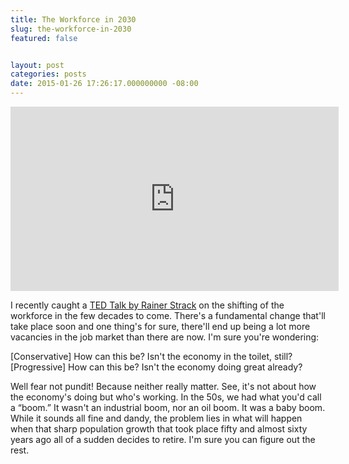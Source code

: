 ```yaml
---
title: The Workforce in 2030
slug: the-workforce-in-2030
featured: false


layout: post
categories: posts
date: 2015-01-26 17:26:17.000000000 -08:00
---
```


<iframe loading="lazy" src="https://www.youtube.com/embed/ux1GxExRUUY?feature=oembed" width="525" height="295" frameborder="0" allowfullscreen="allowfullscreen"></iframe>

I recently caught a [TED Talk by Rainer Strack](https://www.youtube.com/watch?v=ux1GxExRUUY) on the shifting of the workforce in the few decades to come. There's a fundamental change that'll take place soon and one thing's for sure, there'll end up being a lot more vacancies in the job market than there are now. I'm sure you're wondering:

[Conservative] How can this be? Isn't the economy in the toilet, still?  
[Progressive] How can this be? Isn't the economy doing great already?

Well fear not pundit! Because neither really matter. See, it's not about how the economy's doing but who's working. In the 50s, we had what you'd call a “boom.” It wasn't an industrial boom, nor an oil boom. It was a baby boom. While it sounds all fine and dandy, the problem lies in what will happen when that sharp population growth that took place fifty and almost sixty years ago all of a sudden decides to retire. I'm sure you can figure out the rest.

